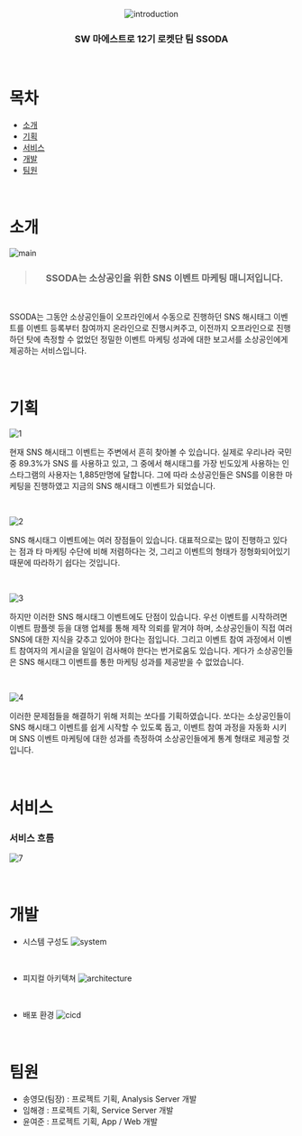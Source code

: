 <div align="center">

![introduction](/uploads/9c63d46ae354fe53559a77a0058e6dc8/1.png)

### **SW 마에스트로 12기 로켓단 팀 SSODA**

</div>

<br>

# 목차

- [소개](#소개)
- [기획](#기획)
- [서비스](#서비스)
- [개발](#개발)
- [팀원](#팀원)

<br>

# 소개

![main](/uploads/751b5ba702608becffa7d8e5f353924f/2.png)

<h3 align="center">

> SSODA는 소상공인을 위한 SNS 이벤트 마케팅 매니저입니다.

</h3>

<br>

SSODA는 그동안 소상공인들이 오프라인에서 수동으로 진행하던 SNS 해시태그 이벤트를 이벤트 등록부터 참여까지 온라인으로 진행시켜주고, 이전까지 오프라인으로 진행하던 탓에 측정할 수 없었던 정밀한 이벤트 마케팅 성과에 대한 보고서를 소상공인에게 제공하는 서비스입니다.

<br>

# 기획

![1](/uploads/916a6dc9e751981764eb6dc123cae389/5.png)

현재 SNS 해시태그 이벤트는 주변에서 흔히 찾아볼 수 있습니다. 실제로 우리나라 국민 중 89.3%가 SNS 를 사용하고 있고, 그 중에서 해시태그를 가장 빈도있게 사용하는 인스타그램의 사용자는 1,885만명에 달합니다. 그에 따라 소상공인들은 SNS를 이용한 마케팅을 진행하였고 지금의 SNS 해시태그 이벤트가 되었습니다.

<br>

![2](/uploads/46b941e57c1f63dda562508456fe1671/3.png)

SNS 해시태그 이벤트에는 여러 장점들이 있습니다. 대표적으로는 많이 진행하고 있다는 점과 타 마케팅 수단에 비해 저렴하다는 것, 그리고 이벤트의 형태가 정형화되어있기 때문에 따라하기 쉽다는 것입니다.

<br>

![3](/uploads/1b72a8b7ee0f4572b5674dad11fce36e/4.png)

하지만 이러한 SNS 해시태그 이벤트에도 단점이 있습니다. 우선 이벤트를 시작하려면 이벤트 팜플렛 등을 대행 업체를 통해 제작 의뢰를 맡겨야 하며, 소상공인들이 직접 여러 SNS에 대한 지식을 갖추고 있어야 한다는 점입니다. 그리고 이벤트 참여 과정에서 이벤트 참여자의 게시글을 일일이 검사해야 한다는 번거로움도 있습니다. 게다가 소상공인들은 SNS 해시태그 이벤트를 통한 마케팅 성과를 제공받을 수 없었습니다.

<br>

![4](/uploads/e4afb0f67ce2a08e716c804ba823d824/6.png)

이러한 문제점들을 해결하기 위해 저희는 쏘다를 기획하였습니다. 쏘다는 소상공인들이 SNS 해시태그 이벤트를 쉽게 시작할 수 있도록 돕고, 이벤트 참여 과정을 자동화 시키며 SNS 이벤트 마케팅에 대한 성과를 측정하여 소상공인들에게 통계 형태로 제공할 것입니다.

<br>

# 서비스

### 서비스 흐름
![7](/uploads/b16a5e9ba53d6d49ad9cb1346d6e4ae4/7.png)

<br>

# 개발

- 시스템 구성도
![system](/uploads/89ddf748f2965397b066119bb06c4185/그림4.png)

<br>

- 피지컬 아키텍쳐
![architecture](/uploads/cfdc33f6443adacedc30ae46d3ad72eb/그림5.png)

<br>

- 배포 환경
![cicd](/uploads/79d37f24d11aeceb53be3472181434f6/그림6.png)

<br>

# 팀원

- 송영모(팀장) : 프로젝트 기획, Analysis Server 개발
- 임해경 : 프로젝트 기획, Service Server 개발
- 윤여준 : 프로젝트 기획, App / Web 개발


 






